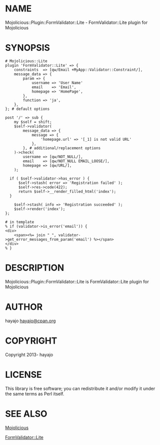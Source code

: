 # NAME

Mojolicious::Plugin::FormValidator::Lite - FormValidator::Lite plugin for Mojolicious

# SYNOPSIS

    # Mojolicious::Lite
    plugin 'FormValidator::Lite' => {
        constraints  => [qw/Email +MyApp::Validator::Constraint/],
        message_data => {
            param => {
                username => 'User Name'
                email    => 'Email',
                homepage => 'HomePage',
            },
            function => 'ja',
        },
    }; # default options

    post '/' => sub {
        my $self = shift;
        $self->validator(
            message_data => {
                message => {
                    'homepage.url' => '[_1] is not valid URL'
                },
            }, # additional/replacement options
        )->check(
            username => [qw/NOT_NULL/],
            email    => [qw/NOT_NULL EMAIL_LOOSE/],
            homepage => [qw/URL/],
        );

      if ( $self->validator->has_error ) {
          $self->stash( error => 'Registration failed' );
          $self->res->code(422);
          return $self->__render_filled_html('index');
      }

        $self->stash( info => 'Registration succeeded' );
        $self->render('index');
    };

    # in template
    % if (validator->is_error('email')) {
    <div>
        <span><%= join " ", validator->get_error_messages_from_param('email') %></span>
    </div>
    % }

# DESCRIPTION

Mojolicious::Plugin::FormValidator::Lite is FormValidator::Lite plugin for Mojolicious

# AUTHOR

hayajo <hayajo@cpan.org>

# COPYRIGHT

Copyright 2013- hayajo

# LICENSE

This library is free software; you can redistribute it and/or modify
it under the same terms as Perl itself.

# SEE ALSO

[Mojolicious](http://search.cpan.org/perldoc?Mojolicious)

[FormValidator::Lite](http://search.cpan.org/perldoc?FormValidator::Lite)
